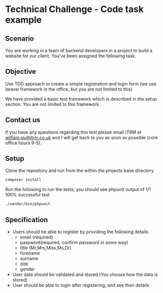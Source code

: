 # Technical Challenge - Code task example

## Scenario
You are working in a team of backend developers in a project to build a website for our client, You've been assigned the following task.

## Objective
Use TDD approach to create a simple registration and login form (we use laravel framework in the office, but you are not limited to this)

We have provided a basic test framework which is described in the setup section. You are not limited to this framework.

## Contact us
If you have any questions regarding this test please email ITRM at [william.gu@itrm.co.uk](william.gu@itrm.co.uk) and I will get back to you as soon as possible (core office hours 9-5).

## Setup

Clone the repository and run from the within the projects base directory
```bash
composer install
```

Run the following to run the tests; you should see phpunit output of 1/1 100% successful test
```bash
./vendor/bin/phpunit
```
## Specification

* Users should be able to register by providing the following details
    * email (required)
    * password(required, confirm password in some way)
    * title (Mr,Mrs,Miss,Ms,Dr)
    * forename
    * surname
    * dob
    * gender
* User data should be validated and stored (You choose how the data is stored)
* User should be able to login after registering, and see their details